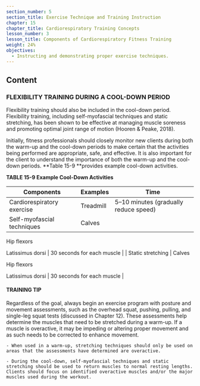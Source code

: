 ```yaml
---
section_number: 5
section_title: Exercise Technique and Training Instruction
chapter: 15
chapter_title: Cardiorespiratory Training Concepts
lesson_number: 3
lesson_title: Components of Cardiorespiratory Fitness Training
weight: 24%
objectives:
  - Instructing and demonstrating proper exercise techniques.
---
```


## Content
### FLEXIBILITY TRAINING DURING A COOL-DOWN PERIOD

Flexibility training should also be included in the cool-down period. Flexibility training, includ­ing self-myofascial techniques and static stretching, has been shown to be effective at managing muscle soreness and promoting optimal joint range of motion (Hooren & Peake, 2018).

Initially, fitness professionals should closely monitor new clients during both the warm-up and the cool-down periods to make certain that the activities being performed are appropriate, safe, and effective. It is also important for the client to understand the importance of both the warm-up and the cool-down periods. **Table 15-9 **provides example cool-down activities.

**TABLE 15-9 Example Cool-Down Activities**

| Components | Examples | Time |
|---|---|---|
| Cardiorespiratory exercise | Treadmill | 5–10 minutes (gradually reduce speed) |
| Self-myofascial techniques | Calves

Hip flexors

Latissimus dorsi | 30 seconds for each muscle |
| Static stretching | Calves

Hip flexors

Latissimus dorsi | 30 seconds for each muscle |

#### TRAINING TIP

Regardless of the goal, always begin an exercise program with posture and movement assessments, such as the overhead squat, pushing, pulling, and single-leg squat tests (discussed in Chapter 12). These assessments help determine the muscles that need to be stretched during a warm-up. If a muscle is overactive, it may be impeding or altering proper movement and as such needs to be corrected to enhance movement.

	- When used in a warm-up, stretching techniques should only be used on areas that the assessments have determined are overactive.

	- During the cool-down, self-myofascial techniques and static stretching should be used to return muscles to normal resting lengths. Clients should focus on identified overactive muscles and/or the major muscles used during the workout.